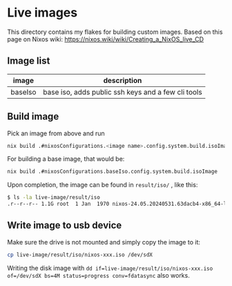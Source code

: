 # Live images

This directory contains my flakes for building custom images. 
Based on this page on Nixos wiki: 
https://nixos.wiki/wiki/Creating_a_NixOS_live_CD

## Image list

| image | description |
| ----- | ----------- |
| baseIso | base iso, adds public ssh keys and a few cli tools |

## Build image

Pick an image from above and run

```sh
nix build .#nixosConfigurations.<image name>.config.system.build.isoImage
```

For building a base image, that would be:

```sh
nix build .#nixosConfigurations.baseIso.config.system.build.isoImage
```

Upon completion, the image can be found in `result/iso/` , like this:

```sh
$ ls -la live-image/result/iso 
.r--r--r-- 1.1G root  1 Jan  1970 nixos-24.05.20240531.63dacb4-x86_64-linux.iso
```

## Write image to usb device

Make sure the drive is not mounted and simply copy the image to it:

```sh
cp live-image/result/iso/nixos-xxx.iso /dev/sdX
```

Writing the disk image with `dd if=live-image/result/iso/nixos-xxx.iso of=/dev/sdX bs=4M status=progress conv=fdatasync` also works.
